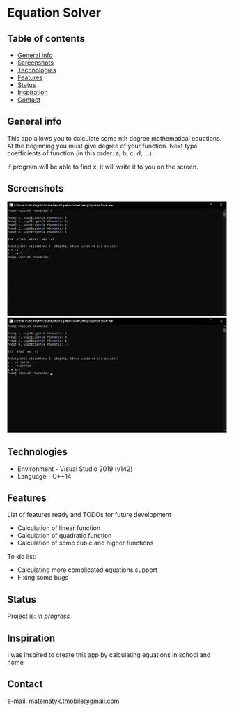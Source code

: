 # Equation Solver

## Table of contents
* [General info](#general-info)
* [Screenshots](#screenshots)
* [Technologies](#technologies)
* [Features](#features)
* [Status](#status)
* [Inspiration](#inspiration)
* [Contact](#contact)

## General info
This app allows you to calculate some nth degree mathematical equations.
At the beginning you must give degree of your function.
Next type coefficients of function (in this order: a; b; c; d; ...).

If program will be able to find x, it will write it to you on the screen.

## Screenshots
![Example screenshot](./img/README_screen1.png)
![Example screenshot](./img/README_screen2.png)

## Technologies
* Environment - Visual Studio 2019 (v142)
* Language - C++14

## Features
List of features ready and TODOs for future development
* Calculation of linear function
* Calculation of quadratic function
* Calculation of some cubic and higher functions

To-do list:
* Calculating more complicated equations support
* Fixing some bugs

## Status
Project is: _in progress_

## Inspiration
I was inspired to create this app by calculating equations in school and home

## Contact
e-mail: matematyk.tmobile@gmail.com